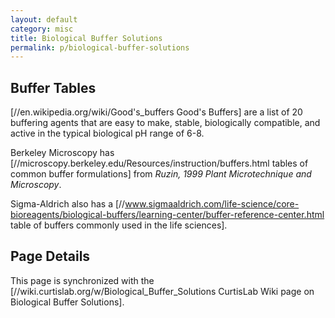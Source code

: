 ```yaml
---
layout: default
category: misc
title: Biological Buffer Solutions
permalink: p/biological-buffer-solutions
---
```


Buffer Tables
-------------

\[//en.wikipedia.org/wiki/Good's_buffers Good's Buffers\] are a list of 20 buffering agents that are easy to make, stable, biologically compatible, and active in the typical biological pH range of 6-8.

Berkeley Microscopy has \[//microscopy.berkeley.edu/Resources/instruction/buffers.html tables of common buffer formulations\] from *Ruzin, 1999 Plant Microtechnique and Microscopy*.

Sigma-Aldrich also has a \[//www.sigmaaldrich.com/life-science/core-bioreagents/biological-buffers/learning-center/buffer-reference-center.html table of buffers commonly used in the life sciences\].

Page Details
------------

This page is synchronized with the \[//wiki.curtislab.org/w/Biological_Buffer_Solutions CurtisLab Wiki page on Biological Buffer Solutions\].
